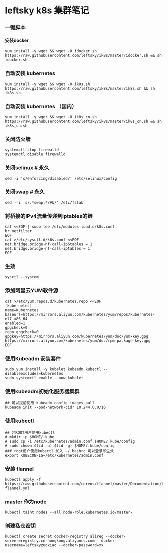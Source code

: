 # leftsky k8s 集群笔记

### 一键脚本
#### 安装docker
    yum install -y wget && wget -O idocker.sh https://raw.githubusercontent.com/leftsky/ik8s/master/idocker.sh && sh idocker.sh
### 自动安装 kubernetes
    yum install -y wget && wget -O ik8s.sh https://raw.githubusercontent.com/leftsky/ik8s/master/ik8s.sh && sh ik8s.sh
### 自动安装 kubernetes （国内）
    yum install -y wget && wget -O ik8s_cn.sh https://raw.githubusercontent.com/leftsky/ik8s/master/ik8s_cn.sh && sh ik8s_cn.sh

### 关闭防火墙
    systemctl stop firewalld
    systemctl disable firewalld
### 关闭selinux # 永久
    sed -i 's/enforcing/disabled/' /etc/selinux/config
### 关闭swap # 永久
    sed -ri 's/.*swap.*/#&/' /etc/fstab
### 将桥接的IPv4流量传递到iptables的链
    cat <<EOF | sudo tee /etc/modules-load.d/k8s.conf
    br_netfilter
    EOF
    cat >/etc/sysctl.d/k8s.conf <<EOF
    net.bridge.bridge-nf-call-ip6tables = 1
    net.bridge.bridge-nf-call-iptables = 1
    EOF
### 生效
    sysctl --system

### 添加阿里云YUM软件源
    cat >/etc/yum.repos.d/kubernetes.repo <<EOF
    [kubernetes]
    name=Kubernetes
    baseurl=https://mirrors.aliyun.com/kubernetes/yum/repos/kubernetes-el7-x86_64
    enabled=1
    gpgcheck=0
    repo_gpgcheck=0
    gpgkey=https://mirrors.aliyun.com/kubernetes/yum/doc/yum-key.gpg https://mirrors.aliyun.com/kubernetes/yum/doc/rpm-package-key.gpg
    EOF

### 使用Kubeadm 安装套件
    sudo yum install -y kubelet kubeadm kubectl --disableexcludes=kubernetes
    sudo systemctl enable --now kubelet

### 使用kubeadm初始化服务器集群
    ## 可以提前使用 kubeadm config images pull
    kubeadm init --pod-network-cidr 10.244.0.0/16

### 使用kubectl
    ## 非ROOT用户使用kubectl
    # mkdir -p $HOME/.kube
    # sudo cp -i /etc/kubernetes/admin.conf $HOME/.kube/config
    # sudo chown $(id -u):$(id -g) $HOME/.kube/config
    ### root用户使用kubectl 加入 ~/.bashrc 可以登录即生效
    export KUBECONFIG=/etc/kubernetes/admin.conf

### 安装 flannel
    kubectl apply -f https://raw.githubusercontent.com/coreos/flannel/master/Documentation/kube-flannel.yml

### master 作为node
    kubectl taint nodes --all node-role.kubernetes.io/master-

### 创建私仓密钥
    kubectl create secret docker-registry alireg --docker-server=registry.cn-hongkong.aliyuncs.com --docker-username=leftskyzuoxiao --docker-password=xx
